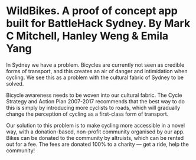 # WildBikes. A proof of concept app built for BattleHack Sydney. By Mark C Mitchell, Hanley Weng & Emila Yang

In Sydney we have a problem. Bicycles are currently not seen as credible forms of transport, and this creates an air of danger and intimidation when cycling. We see this as a problem with the cultural fabric of Sydney to be solved.

Bicycle awareness needs to be woven into our cultural fabric. The Cycle Strategy and Action Plan 2007-2017 recommends that the best way to do this is simply by introducing more cyclists to roads, which will gradually change the perception of cycling as a first-class form of transport.

Our solution to this problem is to make cycling more accessible in a novel way, with a donation-based, non-profit community organised by our app. Bikes can be donated to the community by altruists, which can be rented out for a fee. The fees are donated 100% to a charity — get a ride, help the community!